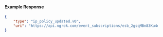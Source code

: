 <!-- Code generated for API Clients. DO NOT EDIT. -->

#### Example Response

```json
{
	"type": "ip_policy_updated.v0",
	"uri": "https://api.ngrok.com/event_subscriptions/esb_2gsqMBn83Ku4eGauV9C7lq4sJ0z/sources/ip_policy_updated.v0"
}
```
